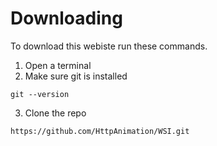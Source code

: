 # Downloading
To download this webiste run these commands.

1) Open a terminal
2) Make sure git is installed
```
git --version
```
3) Clone the repo
```
https://github.com/HttpAnimation/WSI.git
```